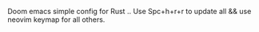 Doom emacs simple config for Rust ..
Use Spc+h+r+r to update all && use neovim keymap for all others.  

